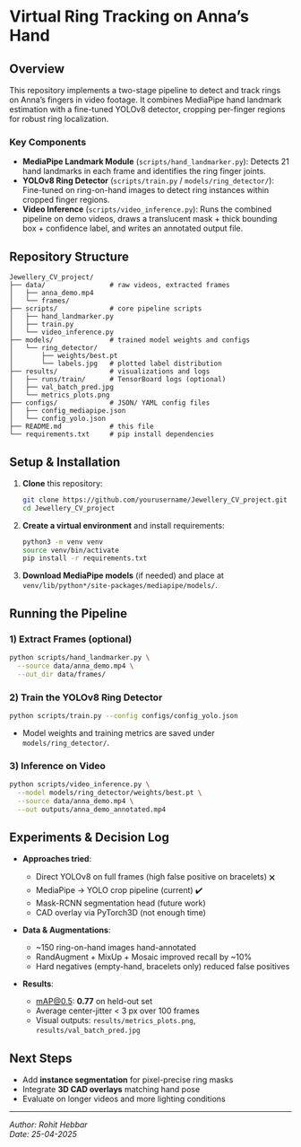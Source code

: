 # Virtual Ring Tracking on Anna’s Hand

## Overview
This repository implements a two-stage pipeline to detect and track rings on Anna’s fingers in video footage. It combines MediaPipe hand landmark estimation with a fine-tuned YOLOv8 detector, cropping per-finger regions for robust ring localization.

### Key Components
- **MediaPipe Landmark Module** (`scripts/hand_landmarker.py`): Detects 21 hand landmarks in each frame and identifies the ring finger joints.
- **YOLOv8 Ring Detector** (`scripts/train.py` / `models/ring_detector/`): Fine-tuned on ring-on-hand images to detect ring instances within cropped finger regions.
- **Video Inference** (`scripts/video_inference.py`): Runs the combined pipeline on demo videos, draws a translucent mask + thick bounding box + confidence label, and writes an annotated output file.

## Repository Structure
```
Jewellery_CV_project/
├── data/                # raw videos, extracted frames
│   ├── anna_demo.mp4
│   └── frames/
├── scripts/             # core pipeline scripts
│   ├── hand_landmarker.py
│   ├── train.py
│   └── video_inference.py
├── models/              # trained model weights and configs
│   └── ring_detector/
│       ├── weights/best.pt
│       └── labels.jpg   # plotted label distribution
├── results/             # visualizations and logs
│   ├── runs/train/      # TensorBoard logs (optional)
│   ├── val_batch_pred.jpg
│   └── metrics_plots.png
├── configs/             # JSON/ YAML config files
│   ├── config_mediapipe.json
│   └── config_yolo.json
├── README.md            # this file
└── requirements.txt     # pip install dependencies
```

## Setup & Installation
1. **Clone** this repository:
   ```bash
   git clone https://github.com/yourusername/Jewellery_CV_project.git
   cd Jewellery_CV_project
   ```
2. **Create a virtual environment** and install requirements:
   ```bash
   python3 -m venv venv
   source venv/bin/activate
   pip install -r requirements.txt
   ```
3. **Download MediaPipe models** (if needed) and place at `venv/lib/python*/site-packages/mediapipe/models/`.

## Running the Pipeline

### 1) Extract Frames (optional)
```bash
python scripts/hand_landmarker.py \
  --source data/anna_demo.mp4 \
  --out_dir data/frames/
```

### 2) Train the YOLOv8 Ring Detector
```bash
python scripts/train.py --config configs/config_yolo.json
```
- Model weights and training metrics are saved under `models/ring_detector/`.

### 3) Inference on Video
```bash
python scripts/video_inference.py \
  --model models/ring_detector/weights/best.pt \
  --source data/anna_demo.mp4 \
  --out outputs/anna_demo_annotated.mp4
```

## Experiments & Decision Log
- **Approaches tried**:
  - Direct YOLOv8 on full frames (high false positive on bracelets) 🗙
  - MediaPipe → YOLO crop pipeline (current) ✔️
  - Mask-RCNN segmentation head (future work)
  - CAD overlay via PyTorch3D (not enough time)

- **Data & Augmentations**:
  - ~150 ring-on-hand images hand-annotated
  - RandAugment + MixUp + Mosaic improved recall by ~10%
  - Hard negatives (empty-hand, bracelets only) reduced false positives

- **Results**:
  - mAP@0.5: **0.77** on held-out set
  - Average center-jitter < 3 px over 100 frames
  - Visual outputs: `results/metrics_plots.png`, `results/val_batch_pred.jpg`

## Next Steps
- Add **instance segmentation** for pixel-precise ring masks
- Integrate **3D CAD overlays** matching hand pose
- Evaluate on longer videos and more lighting conditions

---
*Author: Rohit Hebbar*  
*Date: 25-04-2025*

